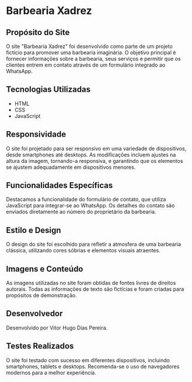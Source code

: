 # Barbearia Xadrez 

## Propósito do Site
O site "Barbearia Xadrez" foi desenvolvido como parte de um projeto fictício para promover uma barbearia imaginária. O objetivo principal é fornecer informações sobre a barbearia, seus serviços e permitir que os clientes entrem em contato através de um formulário integrado ao WhatsApp.

## Tecnologias Utilizadas
- HTML
- CSS
- JavaScript

## Responsividade
O site foi projetado para ser responsivo em uma variedade de dispositivos, desde smartphones até desktops. As modificações incluem ajustes na altura da imagem, tornando-a responsiva, e garantindo que os elementos se ajustem adequadamente em dispositivos menores.

## Funcionalidades Específicas
Destacamos a funcionalidade do formulário de contato, que utiliza JavaScript para integrar-se ao WhatsApp. Os detalhes do contato são enviados diretamente ao número do proprietário da barbearia.

## Estilo e Design
O design do site foi escolhido para refletir a atmosfera de uma barbearia clássica, utilizando cores sóbrias e elementos visuais atraentes.

## Imagens e Conteúdo
As imagens utilizadas no site foram obtidas de fontes livres de direitos autorais. Todas as informações de texto são fictícias e foram criadas para propósitos de demonstração.

## Desenvolvedor
Desenvolvido por Vitor Hugo Dias Pereira.

## Testes Realizados
O site foi testado com sucesso em diferentes dispositivos, incluindo smartphones, tablets e desktops. Recomenda-se o uso de navegadores modernos para a melhor experiência.
